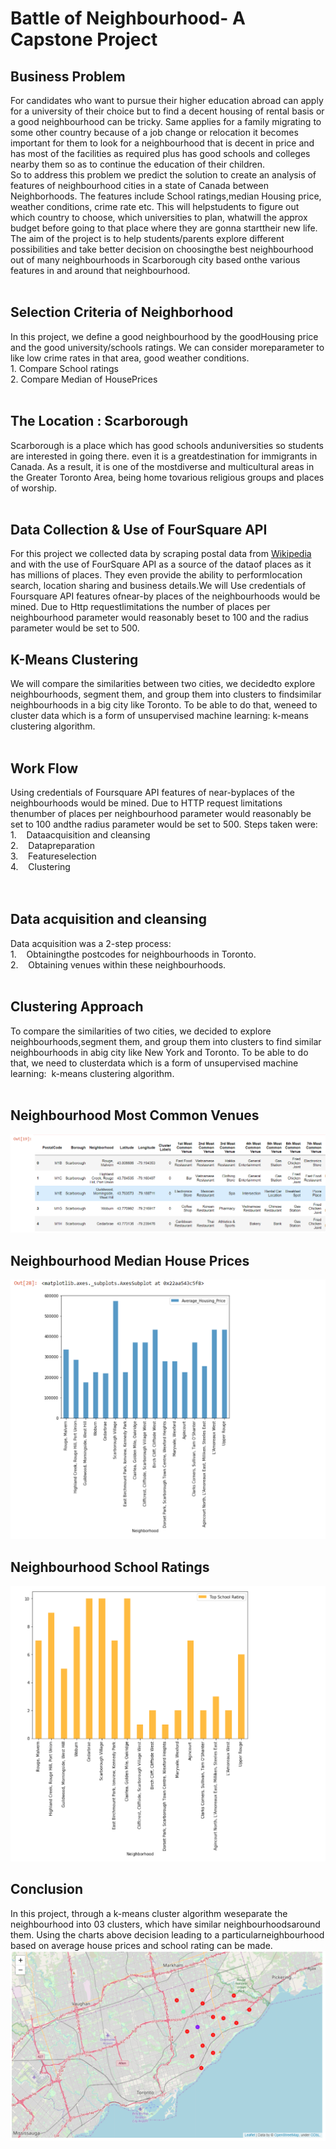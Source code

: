 # Battle of Neighbourhood- A Capstone Project

## Business Problem
For candidates who want to pursue their higher education abroad can apply for a university of their choice but to find a decent housing of rental basis or a good neighbourhood can be tricky. Same applies for a family migrating to some other country because of a job change or relocation it becomes important for them to look for a neighbourhood that is decent in price and has most of the facilities as required plus has good schools and colleges nearby them so as to continue the education of their children.<br>So to address this problem we predict the solution to create an analysis of features of neighbourhood cities in a state of Canada between Neighborhoods. The features include School ratings,median Housing price, weather conditions, crime rate etc. This will helpstudents to figure out which country to choose, which universities to plan, whatwill the approx budget before going to that place where they are gonna starttheir new life.
<br>
The aim of the project is to help students/parents explore different possibilities and take better decision on choosingthe best neighbourhood out of many neighbourhoods in Scarborough city based onthe various features in and around that neighbourhood.    
<br>
<br>
## Selection Criteria of Neighborhood
In this project, we define a good neighbourhood by the goodHousing price and the good university/schools ratings. We can consider moreparameter to like low crime rates in that area, good weather conditions.<br>1. Compare School ratings<br>2. Compare Median of HousePrices
<br>
<br>
## The Location : Scarborough
Scarborough is a place which has good schools anduniversities so students are interested in going there. even it is a greatdestination for immigrants in Canada. As a result, it is one of the mostdiverse and multicultural areas in the Greater Toronto Area, being home tovarious religious groups and places of worship.
<br>
<br>
## Data Collection & Use of FourSquare API
For this project we collected data by scraping postal data from <a href="https://en.wikipedia.org/wiki/List_of_postal_codes_of_Canada:_M">Wikipedia</a> and with the use of FourSquare API as a source of the dataof places as it has millions of places. They even provide the ability to performlocation search, location sharing and business details.We will Use credentials of Foursquare API features ofnear-by places of the neighbourhoods would be mined. Due to Http requestlimitations the number of places per neighbourhood parameter would reasonably beset to 100 and the radius parameter would be set to 500.

## K-Means Clustering
We will compare the similarities between two cities, we decidedto explore neighbourhoods, segment them, and group them into clusters to findsimilar neighbourhoods in a big city like Toronto. To be able to do that, weneed to cluster data which is a form of unsupervised machine learning: k-means clustering algorithm.
<br>
<br>
## Work Flow
Using credentials of Foursquare API features of near-byplaces of the neighbourhoods would be mined. Due to HTTP request limitations thenumber of places per neighbourhood parameter would reasonably be set to 100 andthe radius parameter would be set to 500. Steps taken were:<br>
1.    Dataacquisition and cleansing<br>2.    Datapreparation<br>3.    Featureselection<br>4.    Clustering<br><br><br>
## Data acquisition and cleansing
Data acquisition was a 2-step process:<br>1.    Obtainingthe postcodes for neighbourhoods in Toronto.<br>2.    Obtaining venues within these neighbourhoods.<br><br>
## Clustering Approach
To compare the similarities of two cities, we decided to explore neighbourhoods,segment them, and group them into clusters to find similar neighbourhoods in abig city like New York and Toronto. To be able to do that, we need to clusterdata which is a form of unsupervised machine learning:  k-means clustering algorithm.<br><br>

## Neighbourhood Most Common Venues
![Neighbourhood with common venues](common_venues.png)

## Neighbourhood Median House Prices
![Median housing price](average_housing_price.png)

## Neighbourhood School Ratings
![School price](school_ratings.png)

## Conclusion
In this project, through a k-means cluster algorithm weseparate the neighbourhood into 03 clusters, which have similar neighbourhoodsaround them. Using the charts above decision leading to a particularneighbourhood based on average house prices and school rating can be made.
![conclusion](conclusion.png)
